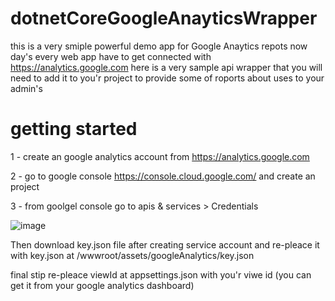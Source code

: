 # dotnetCoreGoogleAnayticsWrapper
this is a very smiple powerful demo app for Google Anaytics repots 
now day's every web app have to get connected with https://analytics.google.com
here is a very sample api wrapper that you will need to add it to you'r project to provide some of roports about uses to your admin's 
# getting started 
1 - create an google analytics account from https://analytics.google.com

2 - go to google console https://console.cloud.google.com/ and create an project 

3 - from goolgel console go to apis & services > Credentials


![image](https://user-images.githubusercontent.com/19466994/182035729-96a16f01-46d5-4bba-817d-bf4bb9df0277.png)

Then download key.json file after creating service account and re-pleace it with key.json at /wwwroot/assets/googleAnalytics/key.json

final stip re-pleace viewId at appsettings.json with you'r viwe id (you can get it from your google analytics dashboard)
